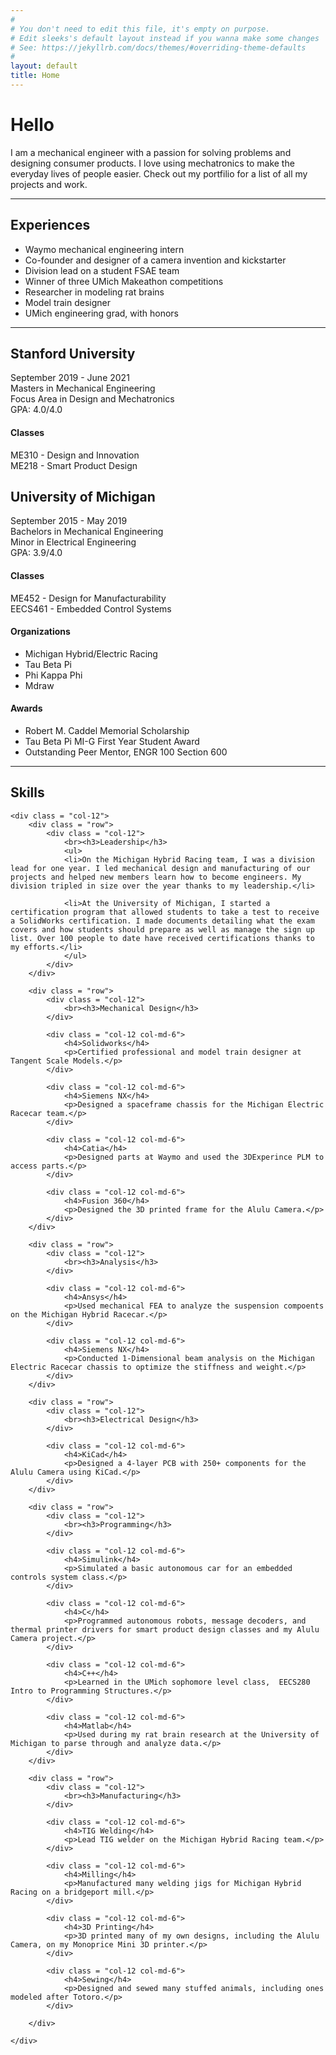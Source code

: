 ```yaml
---
#
# You don't need to edit this file, it's empty on purpose.
# Edit sleeks's default layout instead if you wanna make some changes
# See: https://jekyllrb.com/docs/themes/#overriding-theme-defaults
#
layout: default
title: Home
---
```


# Hello
I am a mechanical engineer with a passion for solving problems and designing consumer products. I love using mechatronics to make the everyday lives of people easier. Check out my portfilio for a list of all my projects and work.  

---

<div class = "row">
        <h2>Experiences</h2>
        <ul>
        <li>Waymo mechanical engineering intern</li>
        <li>Co-founder and designer of a camera invention and kickstarter</li>
        <li>Division lead on a student FSAE team</li>
        <li>Winner of three UMich Makeathon competitions</li>
        <li>Researcher in modeling rat brains</li>
        <li>Model train designer</li>
        <li>UMich engineering grad, with honors</li>
        </ul>
</div>

 ---

<div class="row">
    <div class = "col-12 col-md-6">
        <h2>Stanford University</h2>
        <p>September 2019 - June 2021<br>
        Masters in Mechanical Engineering<br>
        Focus Area in Design and Mechatronics<br>
        GPA: 4.0/4.0<br>
        </p>
        <h4>Classes</h4>
        <p>ME310 - Design and Innovation<br>
        ME218 - Smart Product Design<br>
        </p>
    </div>
    <div class = "col-12 col-md-6">
        <h2>University of Michigan</h2>
        <p>September 2015 - May 2019<br>
        Bachelors in Mechanical Engineering<br>
        Minor in Electrical Engineering<br>
        GPA: 3.9/4.0<br>
        </p>
        <h4>Classes</h4>
        <p>ME452 - Design for Manufacturability<br>
        EECS461 - Embedded Control Systems<br>
        </p>
        <div class = "row">
            <div class = "col-12 col-md-6">
                <h4>Organizations</h4>
                <ul>
                <li>Michigan Hybrid/Electric Racing</li>
                <li>Tau Beta Pi</li>
                <li>Phi Kappa Phi</li>
                <li>Mdraw</li>
                </ul>
            </div>
            <div class = "col-12 col-md-6">
                <h4>Awards</h4>
                <ul>
                <li>Robert M. Caddel Memorial Scholarship</li>
                <li>Tau Beta Pi MI-G First Year Student Award</li>
                <li>Outstanding Peer Mentor, ENGR 100 Section 600</li>
                </ul>
            </div>
        </div>
    </div>
</div>

<!-- Education in markdown -->
<!-- ## Stanford University
September 2019 - June 2021  
Masters in Mechanical Engineering  
Focus Area in Design and Mechatronics  
GPA: 4.0/4.0  

### Classes
ME310 - Design and Innovation  
ME218 - Smart Product Design  

## University of Michigan
September 2015 - May 2019  
Bachelors in Mechanical Engineering  
Minor in Electrical Engineering  
GPA: 3.9/4.0  

### Classes
ME452 - Design for Manufacturability  
EECS461 - Embedded Control Systems  

### Organizations
Michigan Hybrid/Electric Racing  
Tau Beta Pi  
Phi Kappa Phi  
Mdraw  

### Awards
Robert M. Caddel Memorial Scholarship  
Tau Beta Pi MI-G First Year Student Award  
Outstanding Peer Mentor, ENGR 100 Section 600  
 -->

---

<div class = "row">
    <h2>Skills</h2>

    <div class = "col-12">
        <div class = "row">
            <div class = "col-12">
                <br><h3>Leadership</h3>
                <ul>
                <li>On the Michigan Hybrid Racing team, I was a division lead for one year. I led mechanical design and manufacturing of our projects and helped new members learn how to become engineers. My division tripled in size over the year thanks to my leadership.</li>
                
                <li>At the University of Michigan, I started a certification program that allowed students to take a test to receive a SolidWorks certification. I made documents detailing what the exam covers and how students should prepare as well as manage the sign up list. Over 100 people to date have received certifications thanks to my efforts.</li>
                </ul>
            </div>
        </div>

        <div class = "row">
            <div class = "col-12">
                <br><h3>Mechanical Design</h3>
            </div>

            <div class = "col-12 col-md-6">
                <h4>Solidworks</h4>
                <p>Certified professional and model train designer at Tangent Scale Models.</p>
            </div>

            <div class = "col-12 col-md-6">
                <h4>Siemens NX</h4>
                <p>Designed a spaceframe chassis for the Michigan Electric Racecar team.</p>
            </div>

            <div class = "col-12 col-md-6">
                <h4>Catia</h4>
                <p>Designed parts at Waymo and used the 3DExperince PLM to access parts.</p>
            </div>

            <div class = "col-12 col-md-6">
                <h4>Fusion 360</h4>
                <p>Designed the 3D printed frame for the Alulu Camera.</p>
            </div>
        </div>

        <div class = "row">
            <div class = "col-12">
                <br><h3>Analysis</h3>
            </div>
            
            <div class = "col-12 col-md-6">
                <h4>Ansys</h4>
                <p>Used mechanical FEA to analyze the suspension compoents on the Michigan Hybrid Racecar.</p>
            </div>

            <div class = "col-12 col-md-6">
                <h4>Siemens NX</h4>
                <p>Conducted 1-Dimensional beam analysis on the Michigan Electric Racecar chassis to optimize the stiffness and weight.</p>
            </div>
        </div>

        <div class = "row">
            <div class = "col-12">
                <br><h3>Electrical Design</h3>
            </div>
            
            <div class = "col-12 col-md-6">
                <h4>KiCad</h4>
                <p>Designed a 4-layer PCB with 250+ components for the Alulu Camera using KiCad.</p>
            </div>
        </div>

        <div class = "row">
            <div class = "col-12">
                <br><h3>Programming</h3>
            </div>

            <div class = "col-12 col-md-6">
                <h4>Simulink</h4>
                <p>Simulated a basic autonomous car for an embedded controls system class.</p>
            </div>

            <div class = "col-12 col-md-6">
                <h4>C</h4>
                <p>Programmed autonomous robots, message decoders, and thermal printer drivers for smart product design classes and my Alulu Camera project.</p>
            </div>

            <div class = "col-12 col-md-6">
                <h4>C++</h4>
                <p>Learned in the UMich sophomore level class,  EECS280 Intro to Programming Structures.</p>
            </div>

            <div class = "col-12 col-md-6">
                <h4>Matlab</h4>
                <p>Used during my rat brain research at the University of Michigan to parse through and analyze data.</p>
            </div>
        </div>

        <div class = "row">
            <div class = "col-12">
                <br><h3>Manufacturing</h3>
            </div>
            
            <div class = "col-12 col-md-6">
                <h4>TIG Welding</h4>
                <p>Lead TIG welder on the Michigan Hybrid Racing team.</p>
            </div>

            <div class = "col-12 col-md-6">
                <h4>Milling</h4>
                <p>Manufactured many welding jigs for Michigan Hybrid Racing on a bridgeport mill.</p>
            </div>

            <div class = "col-12 col-md-6">
                <h4>3D Printing</h4>
                <p>3D printed many of my own designs, including the Alulu Camera, on my Monoprice Mini 3D printer.</p>
            </div>

            <div class = "col-12 col-md-6">
                <h4>Sewing</h4>
                <p>Designed and sewed many stuffed animals, including ones modeled after Totoro.</p>
            </div>

        </div>

    </div>

</div>


